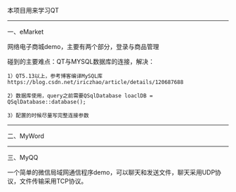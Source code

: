 本项目用来学习QT

---

一、eMarket

网络电子商城demo，主要有两个部分，登录与商品管理

碰到的主要难点：QT与MYSQL数据库的连接，解决：

    1）QT5.13以上，参考博客编译MySQL库https://blog.csdn.net/iriczhao/article/details/120687688

    2）数据库使用，query之前需要QSqlDatabase loaclDB = QSqlDatabase::database();

    3）配置的时候尽量写完整连接参数

---

二、MyWord

---

三、MyQQ

一个简单的微信局域网通信程序demo，可以聊天和发送文件，聊天采用UDP协议，文件传输采用TCP协议。
